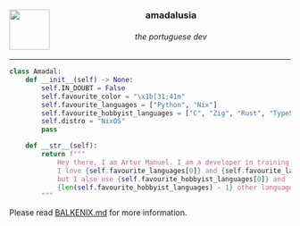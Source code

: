 <div align=center>
  <img align=left src="https://avatars.githubusercontent.com/u/77496597?v=4" width=72>
  <h3>amadalusia</h3>
  <h6>the portuguese dev</h6>
</div>

---

```py
class Amadal:
    def __init__(self) -> None:
        self.IN_DOUBT = False
        self.favourite_color = "\x1b[31;41m"
        self.favourite_languages = ["Python", "Nix"]
        self.favourite_hobbyist_languages = ["C", "Zig", "Rust", "TypeScript"]
        self.distro = "NixOS"
        pass

    def __str__(self):
        return f"""
            Hey there, I am Artur Manuel. I am a developer in training living in Portugal.
            I love {self.favourite_languages[0]} and {self.favourite_languages[1]},
            but I also use {self.favourite_hobbyist_languages[0]} and
            {len(self.favourite_hobbyist_languages) - 1} other languages from time to time.
        """
```
Please read [BALKENIX.md](./BALKENIX.md) for more information.
